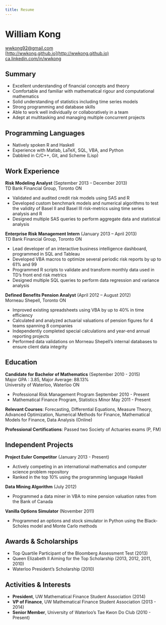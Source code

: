 ```yaml
---
title: Resume
---
```


# William Kong #

[wwkong92@gmail.com](wwkong92@gmail.com)  
[http://wwkong.github.io](http://wwkong.github.io)  
[ca.linkedin.com/in/wwkong](ca.linkedin.com/in/wwkong)  

## Summary ##
* Excellent understanding of financial concepts and theory
* Comfortable and familiar with mathematical rigour and computational mathematics
* Solid understanding of statistics including time series models
* Strong programming and database skills
* Able to work well individually or collaboratively in a team
* Adept at multitasking and managing multiple concurrent projects

## Programming Languages ##
* Natively spoken R and Haskell
* Experience with Matlab, LaTeX, SQL, VBA, and Python
* Dabbled in C/C++, Git, and Scheme (Lisp)

## Work Experience ##

**Risk Modeling Analyst** (September 2013 – December 2013)  
TD Bank Financial Group, Toronto ON  

* Validated and audited credit risk models using SAS and R
* Developed custom benchmark models and numerical algorithms to test the validity of Basel II and
Basel III risk-metrics using time series analysis and R
* Designed multiple SAS queries to perform aggregate data and statistical analysis

**Enterprise Risk Management Intern** (January 2013 – April 2013)  
TD Bank Financial Group, Toronto ON 

* Lead developer of an interactive business intelligence dashboard, programmed in SQL and Tableau
* Developed VBA macros to optimize several periodic risk reports by up to 61% and 99
* Programmed R scripts to validate and transform monthly data used in TD’s front end risk metrics
* Designed multiple SQL queries to perform data regression and variance analysis

**Defined Benefits Pension Analyst** (April 2012 – August 2012)  
Morneau Shepell, Toronto ON  

* Improved existing spreadsheets using VBA by up to 40% in time efficiency
* Calculated and analyzed actuarial valuations of pension figures for 4 teams spanning 8 companies
* Independently completed special calculations and year-end annual reporting projects
* Performed data validations on Morneau Shepell’s internal databases to ensure client data integrity

## Education ##
**Candidate for Bachelor of Mathematics** (September 2010 - 2015)  
Major GPA : 3.85, Major Average: 88.13%  
University of Waterloo, Waterloo ON  

* Professional Risk Management Program September 2010 - Present
* Mathematical Finance Program, Statistics Minor May 2011 - Present

**Relevant Courses**: Forecasting, Differential Equations, Measure Theory, Advanced Optimization, Numerical
Methods for Finance, Mathematical Models for Finance, Data Analysis (Online)

**Professional Certifications**: Passed two Society of Actuaries exams (P, FM)

## Independent Projects ##

**Project Euler Competitor** (January 2013 - Present)  

* Actively competing in an international mathematics and computer science problem repository
* Ranked in the top 10% using the programming language Haskell

**Data Mining Algorithm** (July 2012)  

* Programmed a data miner in VBA to mine pension valuation rates from the Bank of Canada

**Vanilla Options Simulator** (November 2011)  

* Programmed an options and stock simulator in Python using the Black-Scholes model and Monte
Carlo methods

## Awards & Scholarships ##
* Top Quartile Participant of the Bloomberg Assessment Test (2013)  
* Queen Elizabeth II Aiming for the Top Scholarship (2013, 2012, 2011, 2010)  
* Waterloo President’s Scholarship (2010)

## Activities & Interests ##
* **President**, UW Mathematical Finance Student Association (2014)  
* **VP of Finance**, UW Mathematical Finance Student Association (2013 - 2014)  
* **Senior Member**, University of Waterloo’s Tae Kwon Do Club (2010 - Present)  